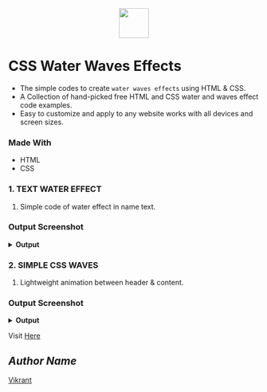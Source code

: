 <div align="center">
  <img height="60" src="https://user-images.githubusercontent.com/85709371/153715643-d0d2a5b8-3be9-41bc-9885-de1dc5808a20.png">
</div>

# CSS Water Waves Effects
- The simple codes to create `water waves effects` using HTML & CSS.
- A Collection of hand-picked free HTML and CSS water and waves effect code examples.
- Easy to customize and apply to any website works with all devices and screen sizes.

### Made With
- HTML
- CSS

### 1. TEXT WATER EFFECT 
1. Simple code of water effect in name text.

### Output Screenshot
<details><summary><b>Output</b></summary>
  <p align="center">
    <a href="Outputs/output 1.png"><img src="https://user-images.githubusercontent.com/85709371/155489248-f74977b9-e1fc-4f02-aa4e-4e748a121aac.png" alt="output 1"></a>
  </p>
</details>

<!-- Visit <a href="https://vikrant-v28.github.io/css_water_waves_effects/">Here</a> -->

### 2. SIMPLE CSS WAVES
1. Lightweight animation between header & content.

### Output Screenshot
<details><summary><b>Output</b></summary>
  <p align="center">
    <a href="Outputs/output 2.png"><img src="https://user-images.githubusercontent.com/85709371/155492533-6bb08623-8bd3-4e3a-8fd4-82497a267c38.png" alt="output 2"></a>
  </p>
</details>

Visit <a href="https://codepen.io/thevkrant/pen/eYejdLK">Here</a>

## *Author Name*
[Vikrant](https://github.com/thevkrant)

